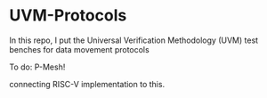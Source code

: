 # UVM-Protocols
In this repo, I put the Universal Verification Methodology (UVM) test benches for data movement protocols

To do: P-Mesh!

connecting RISC-V implementation to this.
